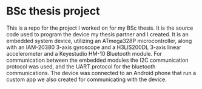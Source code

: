 # BSc thesis project
This is a repo for the project I worked on for my BSc thesis. It is the source code used to program the device my thesis partner and I created. It is an embedded system device, utilizing an ATmega328P microcontroller, along with an IAM-20380 3-axis gyroscope and a H3LIS200DL 3-axis linear accelerometer and a Keyestudio HM-10 Bluetooth module. 
For communication between the embedded modules the I2C communication protocol was used, and the UART protocol for the bluetooth communications. The device was connected to an Android phone that run a custom app we also created for communicating with the device.
